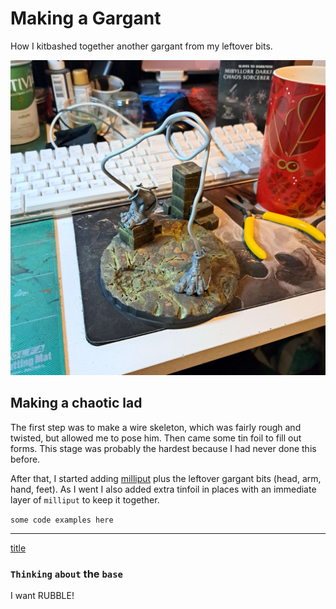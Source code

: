 # Making a <sb>Gargant</sb>

<vi>How</vi> I kitbashed together another gargant from my leftover bits.

![the wired up gargant legs](images/legs.jpg)

## Making a chaotic lad

The first step was to make a <vb>wire skeleton</vb>, which was fairly rough and twisted, but allowed me to pose him. Then came some tin foil to fill out forms. This stage was probably the hardest because I had never done this before.

After that, I started adding [milliput](https://www.google.com) plus the leftover gargant bits (head, arm, hand, feet). As I went I also added extra tinfoil in places with an immediate layer of `milliput` to keep it together.

`some code examples here`

---

[title](https://www.google.com)

### `Thinking` `about` the `base`

I want RUBBLE!

